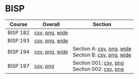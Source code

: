 # BISP

| Course | Overall | Section |
| ------ | ------- | ------- |
| BISP 182 | [csv](https://github.com/UCSD-Historical-Enrollment-Data/2023Fall/blob/main/overall/BISP%20182.csv), [png](https://raw.githubusercontent.com/UCSD-Historical-Enrollment-Data/2023Fall/main/plot_overall/BISP%20182.png), [wide](https://raw.githubusercontent.com/UCSD-Historical-Enrollment-Data/2023Fall/main/plot_overall_wide/BISP%20182.png) |  |
| BISP 193 | [csv](https://github.com/UCSD-Historical-Enrollment-Data/2023Fall/blob/main/overall/BISP%20193.csv), [png](https://raw.githubusercontent.com/UCSD-Historical-Enrollment-Data/2023Fall/main/plot_overall/BISP%20193.png), [wide](https://raw.githubusercontent.com/UCSD-Historical-Enrollment-Data/2023Fall/main/plot_overall_wide/BISP%20193.png) |  |
| BISP 194 | [csv](https://github.com/UCSD-Historical-Enrollment-Data/2023Fall/blob/main/overall/BISP%20194.csv), [png](https://raw.githubusercontent.com/UCSD-Historical-Enrollment-Data/2023Fall/main/plot_overall/BISP%20194.png), [wide](https://raw.githubusercontent.com/UCSD-Historical-Enrollment-Data/2023Fall/main/plot_overall_wide/BISP%20194.png) | Section A: [csv](https://github.com/UCSD-Historical-Enrollment-Data/2023Fall/blob/main/section/BISP%20194_A.csv), [png](https://raw.githubusercontent.com/UCSD-Historical-Enrollment-Data/2023Fall/main/plot_section/BISP%20194_A.png), [wide](https://raw.githubusercontent.com/UCSD-Historical-Enrollment-Data/2023Fall/main/plot_section_wide/BISP%20194_A.png)<br>Section B: [csv](https://github.com/UCSD-Historical-Enrollment-Data/2023Fall/blob/main/section/BISP%20194_B.csv), [png](https://raw.githubusercontent.com/UCSD-Historical-Enrollment-Data/2023Fall/main/plot_section/BISP%20194_B.png), [wide](https://raw.githubusercontent.com/UCSD-Historical-Enrollment-Data/2023Fall/main/plot_section_wide/BISP%20194_B.png) |
| BISP 197 | [csv](https://github.com/UCSD-Historical-Enrollment-Data/2023Fall/blob/main/overall/BISP%20197.csv), [png](https://raw.githubusercontent.com/UCSD-Historical-Enrollment-Data/2023Fall/main/plot_overall/BISP%20197.png) | Section 001: [csv](https://github.com/UCSD-Historical-Enrollment-Data/2023Fall/blob/main/section/BISP%20197_001.csv), [png](https://raw.githubusercontent.com/UCSD-Historical-Enrollment-Data/2023Fall/main/plot_section/BISP%20197_001.png)<br>Section 002: [csv](https://github.com/UCSD-Historical-Enrollment-Data/2023Fall/blob/main/section/BISP%20197_002.csv), [png](https://raw.githubusercontent.com/UCSD-Historical-Enrollment-Data/2023Fall/main/plot_section/BISP%20197_002.png) |
